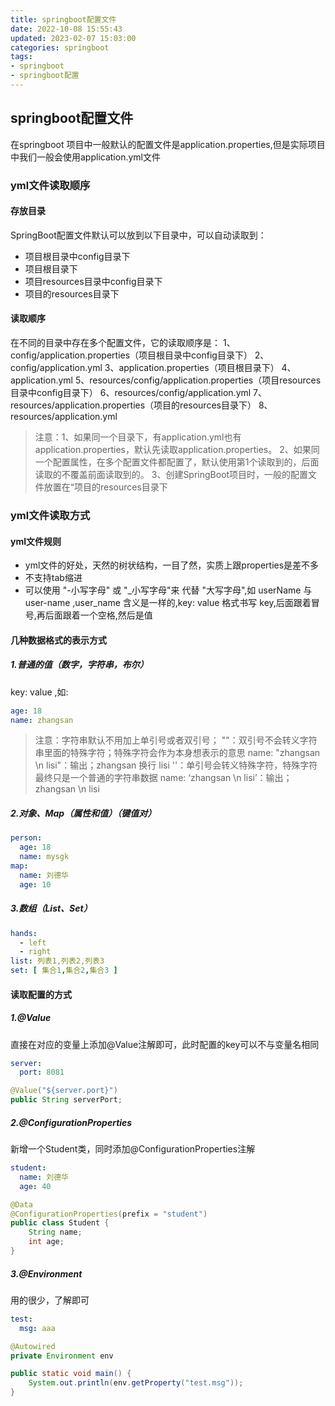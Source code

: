 ```yaml
---
title: springboot配置文件 
date: 2022-10-08 15:55:43 
updated: 2023-02-07 15:03:00 
categories: springboot 
tags:
- springboot
- springboot配置
---
```


## springboot配置文件

在springboot 项目中一般默认的配置文件是application.properties,但是实际项目中我们一般会使用application.yml文件

### yml文件读取顺序

#### 存放目录

SpringBoot配置文件默认可以放到以下目录中，可以自动读取到：

- 项目根目录中config目录下
- 项目根目录下
- 项目resources目录中config目录下
- 项目的resources目录下

#### 读取顺序

在不同的目录中存在多个配置文件，它的读取顺序是： 
1、config/application.properties（项目根目录中config目录下） 
2、config/application.yml
3、application.properties（项目根目录下） 
4、application.yml 
5、resources/config/application.properties（项目resources目录中config目录下）
6、resources/config/application.yml 
7、resources/application.properties（项目的resources目录下） 8、resources/application.yml
> 注意：1、如果同一个目录下，有application.yml也有application.properties，默认先读取application.properties。
> 2、如果同一个配置属性，在多个配置文件都配置了，默认使用第1个读取到的，后面读取的不覆盖前面读取到的。
> 3、创建SpringBoot项目时，一般的配置文件放置在“项目的resources目录下

### yml文件读取方式

#### yml文件规则

- yml文件的好处，天然的树状结构，一目了然，实质上跟properties是差不多
- 不支持tab缩进
- 可以使用 "-小写字母" 或 "_小写字母"来 代替 "大写字母",如 userName 与 user-name ,user_name 含义是一样的,key: value 格式书写 key,后面跟着冒号,再后面跟着一个空格,然后是值

#### 几种数据格式的表示方式

##### 1.普通的值（数字，字符串，布尔）

key: value ,如:

```yaml
age: 18
name: zhangsan
```

> 注意：字符串默认不用加上单引号或者双引号；
""：双引号不会转义字符串里面的特殊字符；特殊字符会作为本身想表示的意思 name: "zhangsan \n lisi"：输出；zhangsan 换行 lisi
''：单引号会转义特殊字符，特殊字符最终只是一个普通的字符串数据 name: ‘zhangsan \n lisi’：输出；zhangsan \n lisi

##### 2.对象、Map（属性和值）（键值对）

```yaml
person:
  age: 18
  name: mysgk
map:
  name: 刘德华
  age: 10
```

##### 3.数组（List、Set）

```yaml
hands:
  - left
  - right
list: 列表1,列表2,列表3
set: [ 集合1,集合2,集合3 ]
```

#### 读取配置的方式

##### 1.@Value

直接在对应的变量上添加@Value注解即可，此时配置的key可以不与变量名相同

```yaml
server:
  port: 8081
```

```java
@Value("${server.port}")
public String serverPort;
```

##### 2.@ConfigurationProperties

新增一个Student类，同时添加@ConfigurationProperties注解

```yaml
student:
  name: 刘德华
  age: 40
```

```java
@Data
@ConfigurationProperties(prefix = "student")
public class Student {    
    String name;    
    int age;
}
```

##### 3.@Environment

用的很少，了解即可

```yaml
test:
  msg: aaa
```

```java
@Autowired
private Environment env

public static void main() {
    System.out.println(env.getProperty("test.msg"));
}
```
